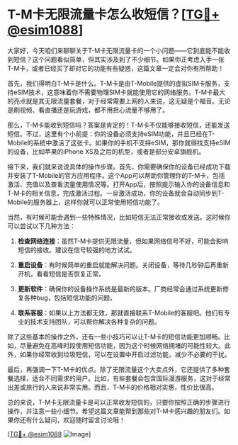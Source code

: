 # T-M卡无限流量卡怎么收短信？[[TG💪+ @esim1088](https://t.me/s/esim1088)]

大家好，今天咱们来聊聊关于T-M卡无限流量卡的一个小问题——它到底能不能收到短信？这个问题看似简单，但其实涉及到了不少细节。如果你正考虑入手一张T-M卡，或者已经买了却对它的功能有些疑惑，这篇文章一定会对你有所帮助！

首先，我们得明白T-M卡是什么。T-M卡是由T-Mobile提供的虚拟SIM卡服务，支持eSIM技术，这意味着你不需要物理SIM卡就能使用它的网络服务。T-M卡最大的亮点就是其无限流量套餐，对于经常需要上网的人来说，这无疑是个福音。无论是刷视频、看直播还是玩游戏，都不用担心流量不够用了。

那么，T-M卡能收到短信吗？答案是肯定的！T-M卡不仅能够接收短信，还能发送短信。不过，这里有个小前提：你的设备必须支持eSIM功能，并且已经在T-Mobile的系统中激活了这张卡。如果你的手机不支持eSIM，那你就得找支持eSIM的设备，比如苹果的iPhone XS及之后的机型，或者是部分安卓旗舰机。

接下来，我们就来说说具体的操作步骤。首先，你需要确保你的设备已经成功下载并安装了T-Mobile的官方应用程序。这个App可以帮助你管理你的T-M卡，包括激活、充值以及查看流量使用情况等。打开App后，按照提示输入你的设备信息和T-M卡的相关信息，完成激活过程。一旦激活成功，你的设备就会自动同步到T-Mobile的服务器上，这样你就可以正常使用短信功能了。

当然，有时候可能会遇到一些特殊情况，比如短信无法正常接收或发送。这时候你可以尝试以下几种方法：

1. **检查网络连接**：虽然T-M卡提供无限流量，但如果网络信号不好，可能会影响短信的接收。建议在信号较强的地方试试。

2. **重启设备**：有时候简单的重启就能解决问题。关闭设备，等待几秒钟后再重新开机，看看短信是否恢复正常。

3. **更新软件**：确保你的设备操作系统是最新的版本。厂商经常会通过系统更新修复各种bug，包括短信功能的问题。

4. **联系客服**：如果以上方法都无效，那就直接联系T-Mobile的客服吧。他们有专业的技术支持团队，可以帮你解决各种复杂的问题。

除了这些基本的操作之外，还有一些小技巧可以让T-M卡的短信功能更加顺畅。比如，尽量避免在高峰时段使用短信功能，因为这个时候网络拥堵的可能性较大。此外，如果你经常收到垃圾短信，可以在设置中开启过滤功能，减少不必要的干扰。

最后，再强调一下T-M卡的优点。除了无限流量这个大卖点外，它还提供了多种套餐选择，适合不同需求的用户。比如，有些套餐会包含国际漫游服务，这对于经常出差或旅行的人来说非常实用。而且，T-M卡的价格相对实惠，性价比很高。

总的来说，T-M卡无限流量卡是可以正常收发短信的，只要你按照正确的步骤进行操作，并注意一些小细节。希望这篇文章能帮到那些对T-M卡感兴趣的朋友们。如果你还有什么疑问，欢迎随时留言讨论哦！

[[TG💪+ @esim1088](https://t.me/s/esim1088) ![Image](https://i.postimg.cc/4NQfJmqS/Snipaste-2025-05-13-00-14-12.png)]